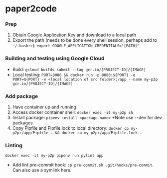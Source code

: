# paper2code

### Prep
1. Obtain Google Application Key and download to a local path
2. Export the path (needs to be done every shell session, perhaps add to `~/.bashrc`): `export GOOGLE_APPLICATION_CREDENTIALS="[PATH]"`

### Building and testing using Google Cloud
- Build: `gcloud builds submit --tag gcr.io/[PROJECT-ID]/[IMAGE]`
- Local testing: `PORT=8080 && docker run -p 8080:${PORT} -e PORT=${PORT} -v <local location of src folder>:/app --name my-p2p gcr.io/[PROJECT-ID]/[IMAGE]`

### Add package
1. Have container up and running
2. Access docker container shell: `docker exec -it my-p2p sh`
3. Install package: `pipenv install <package-name>` *Note use --dev for dev packages
4. Copy Pipfile and Pipfile.lock to local directory: `docker cp my-p2p:/app/Pipfile . && docker cp my-p2p:/app/Pipfile.lock .`

### Linting
`docker exec -it my-p2p pipenv run pylint app`
- Add lint pre-commit hook: `cp pre-commit.sh .git/hooks/pre-commit`. Can also use a symlink here.